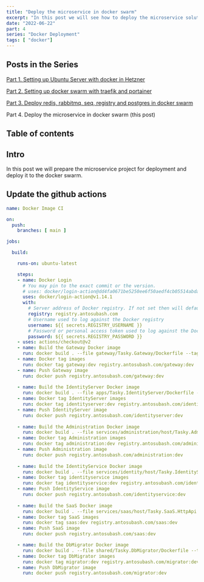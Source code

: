 ```yaml
---
title: "Deploy the microservice in docker swarm"
excerpt: "In this post we will see how to deploy the microservice solution to the our server."
date: "2022-06-22"
part: 4
series: "Docker Deployment"
tags: [ "docker"]
---
```


## Posts in the Series

[Part 1. Setting up Ubuntu Server with docker in Hetzner](/posts/part-1-setup-docker-with-ubuntu-server-in-hetzner)

[Part 2. Setting up docker swarm with traefik and portainer](/posts/part-2-setup-docker-swarm-with-traefik-and-portainer)

[Part 3. Deploy redis, rabbitmq, seq, registry and postgres in docker swarm](/posts/part-3-deploy-redis-rabitmq-postgresql-in-docker)

Part 4. Deploy the microservice in docker swarm (this post)

## Table of contents

## Intro

In this post we will prepare the microservice project for deployment and deploy it to the docker swarm.

## Update the github actions

```yml
name: Docker Image CI

on:
  push:
    branches: [ main ]

jobs:

  build:

    runs-on: ubuntu-latest

    steps:
    - name: Docker Login
      # You may pin to the exact commit or the version.
      # uses: docker/login-action@dd4fa0671be5250ee6f50aedf4cb05514abda2c7
      uses: docker/login-action@v1.14.1
      with:
        # Server address of Docker registry. If not set then will default to Docker Hub
        registry: registry.antosubash.com
        # Username used to log against the Docker registry
        username: ${{ secrets.REGISTRY_USERNAME }}
        # Password or personal access token used to log against the Docker registry
        password: ${{ secrets.REGISTRY_PASSWORD }}
    - uses: actions/checkout@v2
    - name: Build the Gateway Docker image
      run: docker build . --file gateway/Tasky.Gateway/Dockerfile --tag gateway:dev
    - name: Docker tag images
      run: docker tag gateway:dev registry.antosubash.com/gateway:dev
    - name: Push Gateway image
      run: docker push registry.antosubash.com/gateway:dev
      
    - name: Build the IdentityServer Docker image
      run: docker build . --file apps/Tasky.IdentityServer/Dockerfile --tag identityserver:dev
    - name: Docker tag IdentityServer images
      run: docker tag identityserver:dev registry.antosubash.com/identityserver:dev
    - name: Push IdentityServer image
      run: docker push registry.antosubash.com/identityserver:dev
  
    - name: Build the Administration Docker image
      run: docker build . --file services/administration/host/Tasky.Administration.HttpApi.Host/Dockerfile --tag administration:dev
    - name: Docker tag Administration images
      run: docker tag administration:dev registry.antosubash.com/administration:dev
    - name: Push Administration image
      run: docker push registry.antosubash.com/administration:dev
      
    - name: Build the IdentityService Docker image
      run: docker build . --file services/identity/host/Tasky.IdentityService.HttpApi.Host/Dockerfile --tag identityservice:dev
    - name: Docker tag identityservice images
      run: docker tag identityservice:dev registry.antosubash.com/identityservice:dev
    - name: Push IdentityService image
      run: docker push registry.antosubash.com/identityservice:dev
    
    - name: Build the SaaS Docker image
      run: docker build . --file services/saas/host/Tasky.SaaS.HttpApi.Host/Dockerfile --tag saas:dev
    - name: Docker tag SaaS images
      run: docker tag saas:dev registry.antosubash.com/saas:dev
    - name: Push SaaS image
      run: docker push registry.antosubash.com/saas:dev

    - name: Build the DbMigrator Docker image
      run: docker build . --file shared/Tasky.DbMigrator/Dockerfile --tag migrator:dev
    - name: Docker tag DbMigrator images
      run: docker tag migrator:dev registry.antosubash.com/migrator:dev
    - name: Push DbMigrator image
      run: docker push registry.antosubash.com/migrator:dev
```
